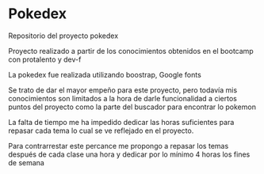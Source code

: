 # Pokedex
Repositorio del proyecto pokedex

Proyecto realizado a partir de los conocimientos obtenidos en el bootcamp con protalento y dev-f

La pokedex fue realizada utilizando boostrap, Google fonts 

Se trato de dar el mayor empeño para este proyecto, pero todavía mis conocimientos son limitados
a la hora de darle funcionalidad a ciertos puntos del proyecto como la parte del buscador para encontrar lo pokemon

La falta de tiempo me ha impedido dedicar las horas suficientes para repasar cada tema lo cual se ve reflejado en el proyecto.

Para contrarrestar este percance me propongo a repasar los temas después de cada clase una hora y dedicar 
por lo mínimo 4 horas los fines de semana 

